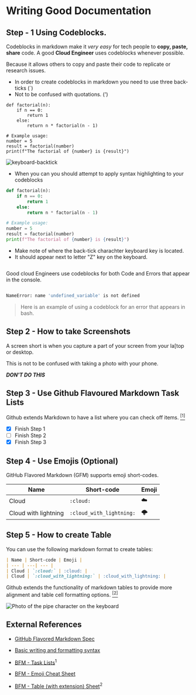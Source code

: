 # Writing Good Documentation

## Step - 1 Using Codeblocks.

Codeblocks in markdown make it *very easy* for tech people to **copy, paste, share** code.
A good __Cloud Engineer__ uses codeblocks whenever possible.

Because it allows others to copy and paste their code to replicate or research issues. 

- In order to create codeblocks in markdown you need to use three back-ticks (`)
- Not to be confused with quotations. (')

```
def factorial(n):
    if n == 0:
        return 1
    else:
        return n * factorial(n - 1)

# Example usage:
number = 5
result = factorial(number)
print(f"The factorial of {number} is {result}")

```

![keyboard-backtick](https://github.com/webcitynetworks/githubs-docs-example/assets/5739991/b2987f4d-de1d-4423-9cde-3a742925af2a)


- When you can you should attempt to apply syntax highlighting to your codeblocks 

```python
def factorial(n):
    if n == 0:
        return 1
    else:
        return n * factorial(n - 1)

# Example usage:
number = 5
result = factorial(number)
print(f"The factorial of {number} is {result}")

```

- Make note of where the back-tick charachter keyboard key is located.
- It should appear next to letter "Z" key on the keyboard. 

<img>

Good cloud Engineers use codeblocks for both Code and Errors that appear in the console.

```bash

NameError: name 'undefined_variable' is not defined 

```
> Here is an example of using a codeblock for an error that appears in bash.

## Step 2 - How to take Screenshots

A screen short is when you capture a part of your screen from your la[top or desktop.

This is not to be confused with taking a photo with your phone.

***DON'T DO THIS***

## Step 3 - Use Github Flavoured Markdown Task Lists

Github extends Markdown to have a list where you can check off items. [<sup>[1]</sup>](#external-references)

- [x] Finish Step 1
- [ ] Finish Step 2
- [x] Finish Step 3

## Step 4 - Use Emojis (Optional)

GitHub Flavored Markdown (GFM) supports emoji short-codes.

| Name | Short-code | Emoji |
| --- | ---| --- |
| Cloud | `:cloud:` | :cloud: |
| Cloud with lightning | `:cloud_with_lightning:` | :cloud_with_lightning: |

## Step 5 - How to create Table

You can use the following markdown format to create tables:

```md
| Name | Short-code | Emoji |
| --- | ---| --- |
| Cloud | `:cloud:` | :cloud: |
| Cloud | `:cloud_with_lightning:` | :cloud_with_lightning: |
```

Github extends the functionality of markdown tables to provide more alignment and table cell formatting options. [<sup>[2]</sup>](#external-references)

![Photo of the pipe character on the keyboard](assets)

## External References

- [GitHub Flavored Markdown Spec](https://github.github.com/gfm/)

- [Basic writing and formatting syntax](https://docs.github.com/en/get-started/writing-on-github/getting-started-with-writing-and-formatting-on-github/basic-writing-and-formatting-syntax)

- [BFM - Task Lists](https://docs.github.com/en/get-started/writing-on-github/getting-started-with-writing-and-formatting-on-github/basic-writing-and-formatting-syntax#task-lists)<sup>1</sup>

- [BFM - Emoji Cheat Sheet](https://github.com/ikatyang/emoji-cheat-sheet/)

- [BFM - Table (with extension) Sheet](https://github.github.com/gfm/#tables-extension-)<sup>2</sup>

